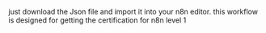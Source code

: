 just download the Json file and import it into your n8n editor.
this workflow is designed for getting the certification for n8n level 1
